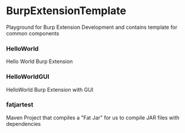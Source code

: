 # BurpExtensionTemplate
Playground for Burp Extension Development and contains template for common components

### HelloWorld
Hello World Burp Extension

### HelloWorldGUI
HelloWorld Burp Extension with GUI

### fatjartest
Maven Project that compiles a "Fat Jar" for us to compile JAR files with dependencies
